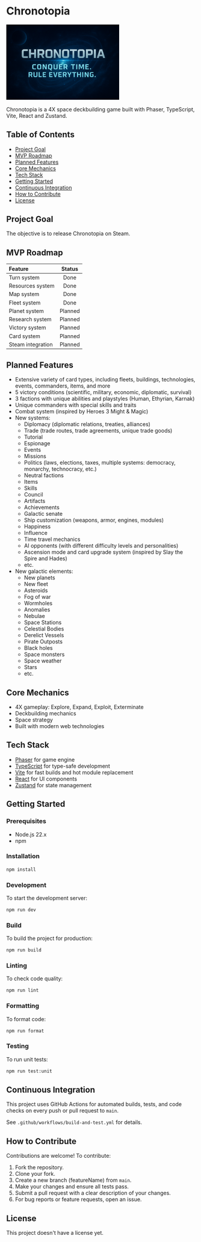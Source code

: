 # Chronotopia

<img src="public/assets/images/chronotopia.png" alt="Chronotopia. Conquer Time. Rule everything." width="300" />

Chronotopia is a 4X space deckbuilding game built with Phaser, TypeScript, Vite, React and Zustand.

## Table of Contents

- [Project Goal](#project-goal)
- [MVP Roadmap](#mvp-roadmap)
- [Planned Features](#planned-features)
- [Core Mechanics](#core-mechanics)
- [Tech Stack](#tech-stack)
- [Getting Started](#getting-started)
- [Continuous Integration](#continuous-integration)
- [How to Contribute](#how-to-contribute)
- [License](#license)

## Project Goal

The objective is to release Chronotopia on Steam.

## MVP Roadmap

| Feature           | Status  |
| :---------------- | :-----: |
| Turn system       |  Done   |
| Resources system  |  Done   |
| Map system        |  Done   |
| Fleet system      |  Done   |
| Planet system     | Planned |
| Research system   | Planned |
| Victory system    | Planned |
| Card system       | Planned |
| Steam integration | Planned |

## Planned Features

- Extensive variety of card types, including fleets, buildings, technologies, events, commanders, items, and more
- 5 victory conditions (scientific, military, economic, diplomatic, survival)
- 3 factions with unique abilities and playstyles (Human, Ethyrian, Karnak)
- Unique commanders with special skills and traits
- Combat system (inspired by Heroes 3 Might & Magic)
- New systems:
    - Diplomacy (diplomatic relations, treaties, alliances)
    - Trade (trade routes, trade agreements, unique trade goods)
    - Tutorial
    - Espionage
    - Events
    - Missions
    - Politics (laws, elections, taxes, multiple systems: democracy, monarchy, technocracy, etc.)
    - Neutral factions
    - Items
    - Skills
    - Council
    - Artifacts
    - Achievements
    - Galactic senate
    - Ship customization (weapons, armor, engines, modules)
    - Happiness
    - Influence
    - Time travel mechanics
    - AI opponents (with different difficulty levels and personalities)
    - Ascension mode and card upgrade system (inspired by Slay the Spire and Hades)
    - etc.
- New galactic elements:
    - New planets
    - New fleet
    - Asteroids
    - Fog of war
    - Wormholes
    - Anomalies
    - Nebulae
    - Space Stations
    - Celestial Bodies
    - Derelict Vessels
    - Pirate Outposts
    - Black holes
    - Space monsters
    - Space weather
    - Stars
    - etc.

## Core Mechanics

- 4X gameplay: Explore, Expand, Exploit, Exterminate
- Deckbuilding mechanics
- Space strategy
- Built with modern web technologies

## Tech Stack

- [Phaser](https://phaser.io/) for game engine
- [TypeScript](https://www.typescriptlang.org/) for type-safe development
- [Vite](https://vitejs.dev/) for fast builds and hot module replacement
- [React](https://react.dev/) for UI components
- [Zustand](https://zustand-demo.pmnd.rs/) for state management

## Getting Started

### Prerequisites

- Node.js 22.x
- npm

### Installation

```bash
npm install
```

### Development

To start the development server:

```bash
npm run dev
```

### Build

To build the project for production:

```bash
npm run build
```

### Linting

To check code quality:

```bash
npm run lint
```

### Formatting

To format code:

```bash
npm run format
```

### Testing

To run unit tests:

```bash
npm run test:unit
```

## Continuous Integration

This project uses GitHub Actions for automated builds, tests, and code checks on every push or pull request to `main`.

See `.github/workflows/build-and-test.yml` for details.

## How to Contribute

Contributions are welcome! To contribute:

1. Fork the repository.
2. Clone your fork.
3. Create a new branch (featureName) from `main`.
4. Make your changes and ensure all tests pass.
5. Submit a pull request with a clear description of your changes.
6. For bug reports or feature requests, open an issue.

## License

This project doesn't have a license yet.
